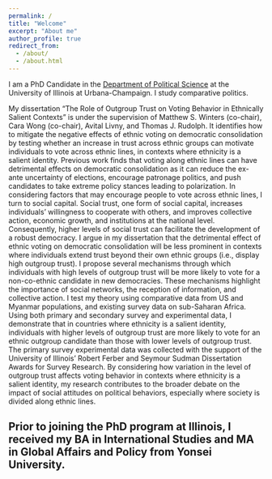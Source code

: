 ```yaml
---
permalink: /
title: "Welcome"
excerpt: "About me"
author_profile: true
redirect_from: 
  - /about/
  - /about.html
---
```


I am a PhD Candidate in the [Department of Political Science](https://pol.illinois.edu) at the University of Illinois at Urbana-Champaign. I study comparative politics. 

My dissertation “The Role of Outgroup Trust on Voting Behavior in Ethnically Salient Contexts” is under the supervision of Matthew S. Winters (co-chair), Cara Wong (co-chair), Avital Livny, and Thomas J. Rudolph. It identifies how to mitigate the negative effects of ethnic voting on democratic consolidation by testing whether an increase in trust across ethnic groups can motivate individuals to vote across ethnic lines, in contexts where ethnicity is a salient identity. Previous work finds that voting along ethnic lines can have detrimental effects on democratic consolidation as it can reduce the ex-ante uncertainty of elections, encourage patronage politics, and push candidates to take extreme policy stances leading to polarization. In considering factors that may encourage people to vote across ethnic lines, I turn to social capital. Social trust, one form of social capital, increases individuals’ willingness to cooperate with others, and improves collective action, economic growth, and institutions at the national level. Consequently, higher levels of social trust can facilitate the development of a robust democracy. I argue in my dissertation that the detrimental effect of ethnic voting on democratic consolidation will be less prominent in contexts where individuals extend trust beyond their own ethnic groups (i.e., display high outgroup trust). I propose several mechanisms through which individuals with high levels of outgroup trust will be more likely to vote for a non-co-ethnic candidate in new democracies. These mechanisms highlight the importance of social networks, the reception of information, and collective action. I test my theory using comparative data from US and Myanmar populations, and existing survey data on sub-Saharan Africa. Using both primary and secondary survey and experimental data, I demonstrate that in countries where ethnicity is a salient identity, individuals with higher levels of outgroup trust are more likely to vote for an ethnic outgroup candidate than those with lower levels of outgroup trust. The primary survey experimental data was collected with the support of the University of Illinois’ Robert Ferber and Seymour Sudman Dissertation Awards for Survey Research. By considering how variation in the level of outgroup trust affects voting behavior in contexts where ethnicity is a salient identity, my research contributes to the broader debate on the impact of social attitudes on political behaviors, especially where society is divided along ethnic lines. 

Prior to joining the PhD program at Illinois, I received my BA in International Studies and MA in Global Affairs and Policy from Yonsei University. 
------

